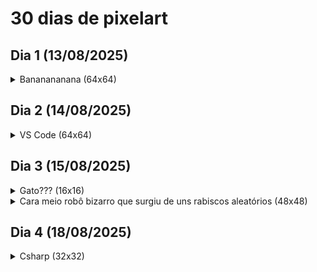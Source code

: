 # 30 dias de pixelart

## Dia 1 (13/08/2025)

<details>
    <summary>Bananananana (64x64)</summary> 
    <img src="dia01/banana/banana.png">
</details>

## Dia 2 (14/08/2025)

<details>
    <summary>VS Code (64x64)</summary> 
    <img title="1.0" src="dia02/vscode/vscode1.0.png">
    <img title="2.0" src="dia02/vscode/vscode2.0.png">
    <!-- <img title="2.0 com borda" src="dia02/vscode/vscode2.0_borda.png"> -->
</details>

## Dia 3 (15/08/2025)

<details>
    <summary>Gato??? (16x16)</summary> 
    <img title="1.0" src="dia03/gato.png">
    <img title="2.0" src="dia03/gato2.0.png">
</details>

<details>
    <summary>Cara meio robô bizarro que surgiu de uns rabiscos aleatórios (48x48)</summary> 
    <img src="dia03/seila.png">
</details>

## Dia 4 (18/08/2025)

<details>
    <summary>Csharp (32x32)</summary> 
    <img title="C#" src="dia04/csharp.png">
</details>
